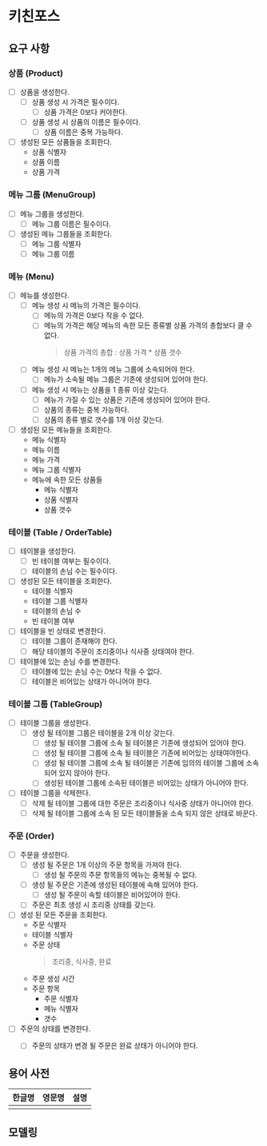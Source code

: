 # 키친포스

## 요구 사항
### 상품 (Product)
* [ ] 상품을 생성한다.  
  * [ ] 상품 생성 시 가격은 필수이다.  
    * [ ] 상품 가격은 0보다 커야한다.      
  * [ ] 상품 생성 시 상품의 이름은 필수이다.  
    * [ ] 상품 이름은 중복 가능하다.  

* [ ] 생성된 모든 상품들을 조회한다.  
  * 상품 식별자  
  * 상품 이름  
  * 상품 가격

### 메뉴 그룹 (MenuGroup)  
* [ ] 메뉴 그룹을 생성한다.  
  * [ ] 메뉴 그룹 이름은 필수이다.  
* [ ] 생성된 메뉴 그룹들을 조회한다.  
  * [ ] 메뉴 그룹 식별자  
  * [ ] 메뉴 그룹 이름  
  
### 메뉴 (Menu)  
* [ ] 메뉴를 생성한다.  
  * [ ] 메뉴 생성 시 메뉴의 가격은 필수이다.    
    * [ ] 메뉴의 가격은 0보다 작을 수 없다.  
    * [ ] 메뉴의 가격은 해당 메뉴의 속한 모든 종류별 상품 가격의 총합보다 클 수 없다.  
      > 상품 가격의 총합 : 상품 가격 * 상품 갯수  
  * [ ] 메뉴 생성 시 메뉴는 1개의 메뉴 그룹에 소속되어야 한다.   
    * [ ] 메뉴가 소속될 메뉴 그룹은 기존에 생성되어 있어야 한다.  
  * [ ] 메뉴 생성 시 메뉴는 상품을 1 종류 이상 갖는다.  
    * [ ] 메뉴가 가질 수 있는 상품은 기존에 생성되어 있어야 한다.  
    * [ ] 상품의 종류는 중복 가능하다.  
    * [ ] 상품의 종류 별로 갯수를 1개 이상 갖는다.  

* [ ] 생성된 모든 메뉴들을 조회한다.  
  * 메뉴 식별자  
  * 메뉴 이름  
  * 메뉴 가격  
  * 메뉴 그룹 식별자  
  * 메뉴에 속한 모든 상품들          
    * 메뉴 식별자  
    * 상품 식별자  
    * 상품 갯수      

### 테이블 (Table / OrderTable)  
* [ ] 테이블을 생성한다.  
  * [ ] 빈 테이블 여부는 필수이다.   
  * [ ] 테이블의 손님 수는 필수이다.  
* [ ] 생성된 모든 테이블을 조회한다.  
  * 테이블 식별자  
  * 테이블 그룹 식별자  
  * 테이블의 손님 수  
  * 빈 테이블 여부  
* [ ] 테이블을 빈 상태로 변경한다.  
  * [ ] 테이블 그룹이 존재해야 한다.  
  * [ ] 해당 테이블의 주문이 조리중이나 식사중 상태여야 한다.  
* [ ] 테이블에 있는 손님 수를 변경한다.  
  * [ ] 테이블에 있는 손님 수는 0보다 작을 수 없다.  
  * [ ] 테이블은 비어있는 상태가 아니어야 한다.  
 
### 테이블 그룹 (TableGroup)  
* [ ] 테이블 그룹을 생성한다.  
  * [ ] 생성 될 테이블 그룹은 테이블을 2개 이상 갖는다.  
    * [ ] 생성 될 테이블 그룹에 소속 될 테이블은 기존에 생성되어 있어야 한다.  
    * [ ] 생성 될 테이블 그룹에 소속 될 테이블은 기존에 비어있는 상태여야한다.  
    * [ ] 생성 될 테이블 그룹에 소속 될 테이블은 기존에 임의의 테이블 그룹에 소속 되어 있지 않아야 한다.  
    * [ ] 생성된 테이블 그룹에 소속된 테이블은 비어있는 상태가 아니어야 한다.  
* [ ] 테이블 그룹을 삭제한다.  
  * [ ] 삭제 될 테이블 그룹에 대한 주문은 조리중이나 식사중 상태가 아니어야 한다.  
  * [ ] 삭제 될 테이블 그룹에 소속 된 모든 테이블들을 소속 되지 않은 상태로 바꾼다.   

### 주문 (Order)  
* [ ] 주문을 생성한다.  
  * [ ] 생성 될 주문은 1개 이상의 주문 항목을 가져야 한다.  
    * [ ] 생성 될 주문의 주문 항목들의 메뉴는 중복될 수 없다.  
  * [ ] 생성 될 주문은 기존에 생성된 테이블에 속해 있어야 한다.   
    * [ ] 생성 될 주문이 속할 테이블은 비어있어야 한다.  
  * [ ] 주문은 최초 생성 시 조리중 상태를 갖는다.      
* [ ] 생성 된 모든 주문을 조회한다.  
  * 주문 식별자  
  * 테이블 식별자  
  * 주문 상태  
    > 조리중, 식사중, 완료  
  * 주문 생성 시간  
  * 주문 항목  
    * 주문 식별자  
    * 메뉴 식별자  
    * 갯수      
* [ ] 주문의 상태를 변경한다.  
  * [ ] 주문의 상태가 변경 될 주문은 완료 상태가 아니어야 한다.  

      
## 용어 사전

| 한글명 | 영문명 | 설명 |
| --- | --- | --- |
|  |  |  |

## 모델링
